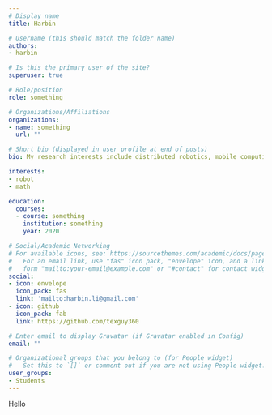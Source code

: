 ```yaml
---
# Display name
title: Harbin

# Username (this should match the folder name)
authors:
- harbin

# Is this the primary user of the site?
superuser: true

# Role/position
role: something

# Organizations/Affiliations
organizations:
- name: something
  url: ""

# Short bio (displayed in user profile at end of posts)
bio: My research interests include distributed robotics, mobile computing and programmable matter.

interests:
- robot
- math

education:
  courses:
  - course: something
    institution: something
    year: 2020

# Social/Academic Networking
# For available icons, see: https://sourcethemes.com/academic/docs/page-builder/#icons
#   For an email link, use "fas" icon pack, "envelope" icon, and a link in the
#   form "mailto:your-email@example.com" or "#contact" for contact widget.
social:
- icon: envelope
  icon_pack: fas
  link: 'mailto:harbin.li@gmail.com'
- icon: github
  icon_pack: fab
  link: https://github.com/texguy360

# Enter email to display Gravatar (if Gravatar enabled in Config)
email: ""

# Organizational groups that you belong to (for People widget)
#   Set this to `[]` or comment out if you are not using People widget.
user_groups:
- Students
---
```


Hello
